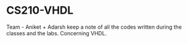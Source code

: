 # CS210-VHDL
Team - Aniket + Adarsh
keep a note of all the codes written during the classes and the labs. Concerning VHDL.
